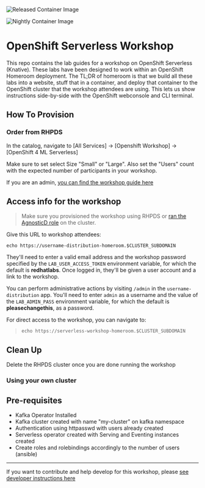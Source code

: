 ![Released Container Image](https://github.com/RedHatGov/serverless-workshop-dashboard/workflows/Released%20Container%20Image/badge.svg)

![Nightly Container Image](https://github.com/RedHatGov/serverless-workshop-dashboard/workflows/Nightly%20Container%20Image/badge.svg)


# OpenShift Serverless Workshop
This repo contains the lab guides for a workshop on OpenShift Serverless (Knative). These labs have been designed to work within an OpenShift Homeroom deployment. The TL;DR of homeroom is that we build all these labs into a website, stuff that in a container, and deploy that container to the OpenShift cluster that the workshop attendees are using. This lets us show instructions side-by-side with the OpenShift webconsole and CLI terminal.

## How To Provision

### Order from RHPDS

In the catalog, navigate to [All Services] -> [Openshift Workshop] -> [OpenShift 4 ML Serverless]

Make sure to set select Size "Small" or "Large".  Also set the "Users" count with the expected number of participants in your workshop.

If you are an admin, [you can find the workshop guide here](https://docs.google.com/document/d/12JdE4M9MC7n9nCnrhFwy5U2cAUyfBxs_Mnk3Fm2u7Qk/edit)

## Access info for the workshop
> Make sure you provisioned the workshop using RHPDS or [ran the AgnosticD role](./README-AgnosticD.md) on the cluster.

Give this URL to workshop attendees: 
```
echo https://username-distribution-homeroom.$CLUSTER_SUBDOMAIN
```

They'll need to enter a valid email address and the workshop password specified by the `LAB_USER_ACCESS_TOKEN` environment variable, for which the default is **redhatlabs**.  Once logged in, they'll be given a user account and a link to the workshop.

You can perform administrative actions by visiting `/admin` in the `username-distribution` app. You'll need to enter `admin` as a username and the value of the `LAB_ADMIN_PASS` environment variable, for which the default is **pleasechangethis**, as a password.

For direct access to the workshop, you can navigate to:
>`echo https://serverless-workshop-homeroom.$CLUSTER_SUBDOMAIN`


## Clean Up
Delete the RHPDS cluster once you are done running the workshop


### Using your own cluster
## Pre-requisites
* Kafka Operator Installed
* Kafka cluster created with name "my-cluster" on kafka namespace
* Authentication using httpasswd with users already created
* Serverless operator created with Serving and Eventing instances created
* Create roles and rolebindings accordingly to the number of users (ansible)



---

If you want to contribute and help develop for this workshop, please [see developer instructions here](./README-Developers.md)
